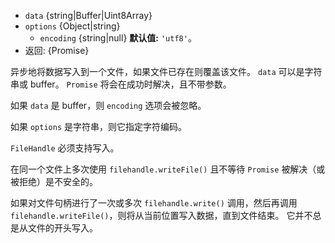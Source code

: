 <!-- YAML
added: v10.0.0
changes:
  - version: v14.0.0
    pr-url: https://github.com/nodejs/node/pull/31030
    description: 参数 `data` 不再强制转换不支持的输入为字符串。
-->
* `data` {string|Buffer|Uint8Array}
* `options` {Object|string}
  * `encoding` {string|null} **默认值:** `'utf8'`。
* 返回: {Promise}


异步地将数据写入到一个文件，如果文件已存在则覆盖该文件。
`data` 可以是字符串或 buffer。
`Promise` 将会在成功时解决，且不带参数。

如果 `data` 是 buffer，则 `encoding` 选项会被忽略。

如果 `options` 是字符串，则它指定字符编码。

`FileHandle` 必须支持写入。

在同一个文件上多次使用 `filehandle.writeFile()` 且不等待 `Promise` 被解决（或被拒绝）是不安全的。

如果对文件句柄进行了一次或多次 `filehandle.write()` 调用，然后再调用 `filehandle.writeFile()`，则将从当前位置写入数据，直到文件结束。 
它并不总是从文件的开头写入。


